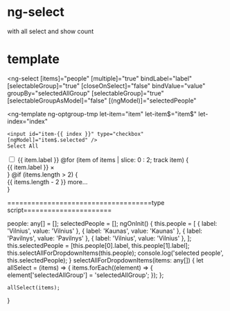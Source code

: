 # ng-select
with all select and show count 

# template


<ng-select
  [items]="people"
  [multiple]="true"
  bindLabel="label"
  [selectableGroup]="true"
  [closeOnSelect]="false"
  bindValue="value"
  groupBy="selectedAllGroup"
  [selectableGroup]="true"
  [selectableGroupAsModel]="false"
  [(ngModel)]="selectedPeople"
>
  <ng-template
    ng-optgroup-tmp
    let-item="item"
    let-item$="item$"
    let-index="index"
  >
    <input id="item-{{ index }}" type="checkbox" [ngModel]="item$.selected" />
    Select All
  </ng-template>
  <ng-template
    ng-option-tmp
    let-item="item"
    let-item$="item$"
    let-index="index"
  >
    <input id="item-{{ index }}" type="checkbox" [ngModel]="item$.selected" />
    {{ item.label }}
  </ng-template>
  <ng-template ng-multi-label-tmp let-items="items" let-clear="clear">
    @for (item of items | slice: 0 : 2; track item) {
    <div class="ng-value">
      <span class="ng-value-label"> {{ item.label }}</span>
      <span class="ng-value-icon right" (click)="clear(item)" aria-hidden="true"
        >×</span
      >
    </div>
    } @if (items.length > 2) {
    <div class="ng-value">
      <span class="ng-value-label">{{ items.length - 2 }} more...</span>
    </div>
    }
  </ng-template>
</ng-select>


====================================type script======================

  people: any[] = [];
  selectedPeople = [];
  ngOnInit() {
    this.people = [
      { label: 'Vilnius', value: 'Vilnius' },
      { label: 'Kaunas', value: 'Kaunas' },
      { label: 'Pavilnys', value: 'Pavilnys' },
      { label: 'Vilnius', value: 'Vilnius' },
    ];
    this.selectedPeople = [this.people[0].label, this.people[1].label];
    this.selectAllForDropdownItems(this.people);
    console.log('selected people', this.selectedPeople);
  }
  selectAllForDropdownItems(items: any[]) {
    let allSelect = (items) => {
      items.forEach((element) => {
        element['selectedAllGroup'] = 'selectedAllGroup';
      });
    };

    allSelect(items);
  }
